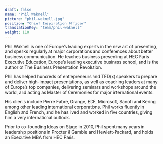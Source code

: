 ```yaml
---
draft: false
name: "Phil Waknell"
picture: "phil-waknell.jpg"
position: "Chief Inspiration Officer"
translationKey: "team/phil-waknell"
weight: 110
---
```

Phil Waknell is one of Europe’s leading experts in the new art of presenting, and speaks regularly at major corporations and conferences about better business communication. He teaches business presenting at HEC Paris Executive Education, Europe’s leading executive business school, and is the author of The Business Presentation Revolution.

Phil has helped hundreds of entrepreneurs and TED(x) speakers to prepare and deliver high-impact presentations, as well as coaching leaders at many of Europe’s top companies, delivering seminars and workshops around the world, and acting as Master of Ceremonies for major international events.

His clients include Pierre Fabre, Orange, EDF, Microsoft, Sanofi and Kering among other leading international corporations. Phil works fluently in English and French, and he has lived and worked in five countries, giving him a very international outlook.

Prior to co-founding Ideas on Stage in 2010, Phil spent many years in leadership positions in Procter & Gamble and Hewlett-Packard, and holds an Executive MBA from HEC Paris.